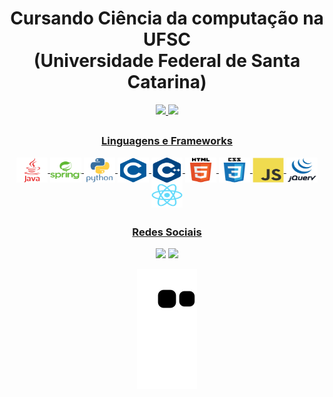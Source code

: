 
<h1 align="center">Cursando Ciência da computação na UFSC <br/>(Universidade Federal de Santa Catarina)</h1>

<div align="center">
  <a href="https://github.com/edugdl">
  <img height="180em" src="https://github-readme-stats.vercel.app/api?username=edugdl&show_icons=true&theme=dark&include_all_commits=true&count_private=true"/>
  <img height="180em" src="https://github-readme-stats.vercel.app/api/top-langs/?username=edugdl&layout=compact&theme=dark%2"/>
</div>
    
  ##
  
<div align="center">
    <h3>Linguagens e Frameworks</h3>
    <img align="center" alt="Java" height="40" width="50" src="https://raw.githubusercontent.com/devicons/devicon/master/icons/java/java-plain-wordmark.svg">
    <img align="center" alt="Spring" height="40" width="50" src="https://raw.githubusercontent.com/devicons/devicon/master/icons/spring/spring-original-wordmark.svg">
    <img align="center" alt="Python" height="40" width="50" src="https://raw.githubusercontent.com/devicons/devicon/master/icons/python/python-original-wordmark.svg">
    <img align="center" alt="C" height="40" width="50" src="https://raw.githubusercontent.com/devicons/devicon/master/icons/c/c-plain.svg">
    <img align="center" alt="CPP" height="40" width="50" src="https://raw.githubusercontent.com/devicons/devicon/master/icons/cplusplus/cplusplus-plain.svg">
    <img align="center" alt="HTML" height="40" width="50" src="https://raw.githubusercontent.com/devicons/devicon/master/icons/html5/html5-original-wordmark.svg">
    <img align="center" alt="CSS" height="40" width="50" src="https://raw.githubusercontent.com/devicons/devicon/master/icons/css3/css3-original-wordmark.svg">
    <img align="center" alt="JS" height="40" width="50" src="https://raw.githubusercontent.com/devicons/devicon/master/icons/javascript/javascript-original.svg">
    <img align="center" alt="JQuery" height="40" width="50" src="https://raw.githubusercontent.com/devicons/devicon/master/icons/jquery/jquery-original-wordmark.svg">
    <img align="center" alt="React" height="40" width="50" src="https://raw.githubusercontent.com/devicons/devicon/master/icons/react/react-original.svg">
</div>
  
  ##
 
<div align="center"> 
  <h3>Redes Sociais</h3>
  <a href="https://www.instagram.com/_edugdl/" target="_blank"><img src="https://img.shields.io/badge/-Instagram-%23E4405F?style=for-the-badge&logo=instagram&logoColor=white" target="_blank"></a>
  <a href="https://www.linkedin.com/in/eduardo-gwoszdz-de-lazari-7a462027b/" target="_blank"><img src="https://img.shields.io/badge/LinkedIn-0077B5?style=for-the-badge&logo=linkedin" target="_blank"></a>

  ![Snake animation](https://github.com/rafaballerini/rafaballerini/blob/output/github-contribution-grid-snake.svg)

</div>
